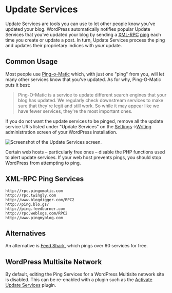 # Update Services

Update Services are tools you can use to let other people know you've updated your blog. WordPress automatically notifies popular Update Services that you've updated your blog by sending a [XML-RPC](https://xmlrpc.com/) [ping](https://wordpress.org/documentation/article/glossary/#pingback) each time you create or update a post. In turn, Update Services process the ping and updates their proprietary indices with _your_ update. 

## Common Usage

Most people use [Ping-o-Matic](https://pingomatic.com/) which, with just one "ping" from you, will let many other services know that you've updated. As for why, Ping-O-Matic puts it best:

> Ping-O-Matic is a service to update different search engines that your blog has updated.
> We regularly check downstream services to make sure that they're legit and still work. So while it may appear like we have fewer services, they're the most important ones.

If you do not want the update services to be pinged, remove all the update service URIs listed under "Update Services" on the [Settings](https://wordpress.org/documentation/article/administration-screens/#settings-configuration-settings)->[Writing](https://wordpress.org/documentation/article/settings-writing-screen/) administration screen of your WordPress installation.

![Screenshot of the Update Services screen.](https://wordpress.org/documentation/files/2018/10/update_service.png)

Certain web hosts – particularly free ones – disable the PHP functions used to alert update services. If your web host prevents pings, you should stop WordPress from attempting to ping.

## XML-RPC Ping Services

```
http://rpc.pingomatic.com
http://rpc.twingly.com
http://www.blogdigger.com/RPC2
http://ping.blo.gs/
http://ping.feedburner.com
http://rpc.weblogs.com/RPC2
http://www.pingmyblog.com
```

## Alternatives
An alternative is [Feed Shark](https://feedshark.brainbliss.com/), which pings over 60 services for free.

## WordPress Multisite Network
By default, editing the Ping Services for a WordPress Multisite network site is disabled. This can be re-enabled with a plugin such as the [Activate Update Services](https://wordpress.org/plugins/activate-update-services/) plugin.


